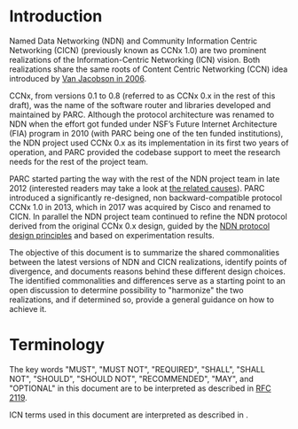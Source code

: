 # Introduction

Named Data Networking (NDN) and Community Information Centric Networking (CICN) (previously known as CCNx 1.0) are two prominent realizations of the Information-Centric Networking (ICN) vision.
Both realizations share the same roots of Content Centric Networking (CCN) idea introduced by [Van Jacobson in 2006](http://www.ccnx.org/395/1/van-jacobsen-at-google/).
<!-- CCNx -->
<!-- Up until version 0.8, CCNx was a prototype of the NDN/CCN architecture. -\-> -->
CCNx, from versions 0.1 to 0.8 (referred to as CCNx 0.x in the rest of this draft), was the name of the software router and libraries developed and maintained by PARC.
Although the protocol architecture was renamed to NDN when the effort got funded under NSF’s Future Internet Architecture (FIA) program in 2010 (with PARC being one of the ten funded institutions), the NDN project used CCNx 0.x as its implementation in its first two years of operation, and PARC provided the codebase support to meet the research needs for the rest of the project team.  

PARC started parting the way with the rest of the NDN project team in late 2012 (interested readers may take a look at [the related causes](https://named-data.net/wp-content/uploads/2016/08/NDN-IPR.pdf)).
PARC introduced a significantly re-designed, non backward-compatible protocol CCNx 1.0 in 2013, which in 2017 was acquired by Cisco and renamed to CICN.
In parallel the NDN project team continued to refine the NDN protocol derived from the original CCNx 0.x design, guided by the [NDN protocol design principles](https://named-data.net/project/ndn-design-principles/) and based on experimentation results.

The objective of this document is to summarize the shared commonalities between the latest versions of NDN and CICN realizations, identify points of divergence, and documents reasons behind these different design choices.
The identified commonalities and differences serve as a starting point to an open discussion to determine possibility to "harmonize" the two realizations, and if determined so, provide a general guidance on how to achieve it.

# Terminology

The key words "MUST", "MUST NOT", "REQUIRED", "SHALL", "SHALL NOT", "SHOULD", "SHOULD NOT", "RECOMMENDED", "MAY", and "OPTIONAL" in this document are to be interpreted as described in [RFC 2119](#RFC2119).

ICN terms used in this document are interpreted as described in [](#I-D.wissingh-icnrg-terminology).

